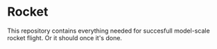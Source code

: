 # Rocket
This repository contains everything needed for succesfull model-scale rocket flight. Or it should once it's done.
